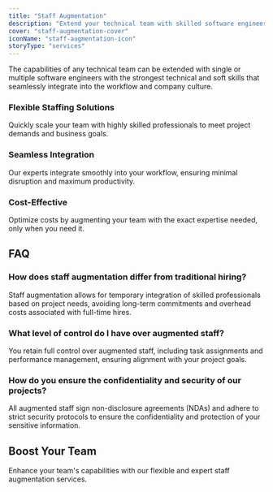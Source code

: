 ```yaml
---
title: "Staff Augmentation"
description: "Extend your technical team with skilled software engineers who integrate seamlessly into your workflow and company culture."
cover: "staff-augmentation-cover"
iconName: "staff-augmentation-icon"
storyType: "services"
---
```


The capabilities of any technical team can be extended with single or multiple software engineers with the strongest technical and soft skills that seamlessly integrate into the workflow and company culture.

### Flexible Staffing Solutions

Quickly scale your team with highly skilled professionals to meet project demands and business goals.

### Seamless Integration

Our experts integrate smoothly into your workflow, ensuring minimal disruption and maximum productivity.

### Cost-Effective

Optimize costs by augmenting your team with the exact expertise needed, only when you need it.

## FAQ

### How does staff augmentation differ from traditional hiring?

Staff augmentation allows for temporary integration of skilled professionals based on project needs, avoiding long-term commitments and overhead costs associated with full-time hires.

### What level of control do I have over augmented staff?

You retain full control over augmented staff, including task assignments and performance management, ensuring alignment with your project goals.

### How do you ensure the confidentiality and security of our projects?

All augmented staff sign non-disclosure agreements (NDAs) and adhere to strict security protocols to ensure the confidentiality and protection of your sensitive information.

## Boost Your Team

Enhance your team's capabilities with our flexible and expert staff augmentation services.
